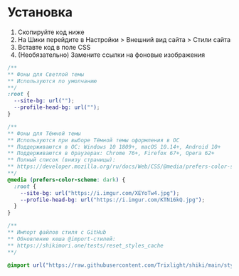 # Установка
1. Скопируйте код ниже
2. На Шики перейдите в Настройки > Внешний вид сайта > Стили сайта
3. Вставте код в поле CSS
4. (Необязательно) Замените ссылки на фоновые изображения

```css
/**
** Фоны для Светлой темы
** Используются по умолчанию
**/
:root {
  --site-bg: url("");
  --profile-head-bg: url("");
}

/**
** Фоны для Тёмной темы
** Используются при выборе Тёмной темы оформления в ОС
** Поддерживаются в ОС: Windows 10 1809+, macOS 10.14+, Android 10+
** Поддерживаются в браузерах: Chrome 76+, Firefox 67+, Opera 62+
** Полный список (внизу страницы):
** https://developer.mozilla.org/ru/docs/Web/CSS/@media/prefers-color-scheme
**/
@media (prefers-color-scheme: dark) {
  :root {
    --site-bg: url("https://i.imgur.com/XEYoTw4.jpg");
    --profile-head-bg: url("https://i.imgur.com/KTN16kQ.jpg");
  }
}

/**
** Импорт файлов стиля с GitHub
** Обновление кеша @import-стилей:
** https://shikimori.one/tests/reset_styles_cache
**/

@import url("https://raw.githubusercontent.com/Trixlight/shiki/main/style/global.css");
```
